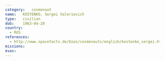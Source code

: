 ```yaml
---
category:	cosmonaut
name:	KOSTENKO, Sergei Valerievich
type:	civilian
dob:	1963-04-20
country:
  - RUS
references:
  - http://www.spacefacts.de/bios/cosmonauts/english/kostenko_sergei.htm
missions:
evas:
---
```

